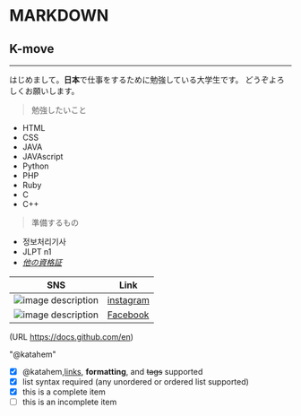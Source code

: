 # MARKDOWN 
## K-move
---
はじめまして。**日本**で仕事をするために勉強している大学生です。
どうぞよろしくお願いします。

>勉強したいこと
* HTML
* CSS
* JAVA
* JAVAscript
* Python
* PHP
* Ruby
* C
* C++

>準備するもの
* 정보처리기사
* JLPT n1
* [*他の資格証*](https://lifebase.kr/011-certi-com-it/)


|SNS|Link|
|--|--|
![image description](https://user-images.githubusercontent.com/109051942/180656989-0a2f4939-a3c9-4ed6-bc6c-f2011ed1a1ea.png)|[instagram](https://www.instagram.com/huuuneeess/?hl=af)
![image description](https://user-images.githubusercontent.com/109051942/180656992-a25d7701-c679-4d4d-aa2c-b69b4679f662.jpg) |[Facebook](https://www.facebook.com/profile.php?id=100006035464313)

(URL https://docs.github.com/en)

"@katahem"
- [x] @katahem,[links](https://katahem.github.io/canades17/), **formatting**, and <del>tags</del> supported
- [x] list syntax required (any unordered or ordered list supported)
- [x] this is a complete item
- [ ] this is an incomplete item
